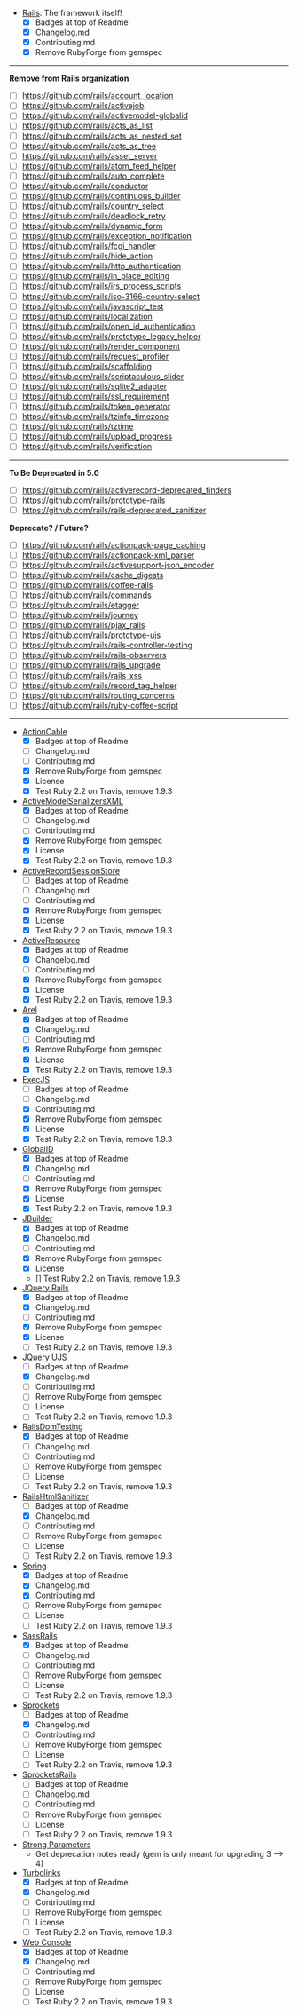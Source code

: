 - [Rails](https://github.com/rails/rails): The framework itself!
  - [x] Badges at top of Readme
  - [x] Changelog.md
  - [x] Contributing.md
  - [x] Remove RubyForge from gemspec
  
---

**Remove from Rails organization**

- [ ] https://github.com/rails/account_location
- [ ] https://github.com/rails/activejob
- [ ] https://github.com/rails/activemodel-globalid
- [ ] https://github.com/rails/acts_as_list
- [ ] https://github.com/rails/acts_as_nested_set
- [ ] https://github.com/rails/acts_as_tree
- [ ] https://github.com/rails/asset_server
- [ ] https://github.com/rails/atom_feed_helper
- [ ] https://github.com/rails/auto_complete
- [ ] https://github.com/rails/conductor
- [ ] https://github.com/rails/continuous_builder
- [ ] https://github.com/rails/country_select
- [ ] https://github.com/rails/deadlock_retry
- [ ] https://github.com/rails/dynamic_form
- [ ] https://github.com/rails/exception_notification
- [ ] https://github.com/rails/fcgi_handler
- [ ] https://github.com/rails/hide_action
- [ ] https://github.com/rails/http_authentication
- [ ] https://github.com/rails/in_place_editing
- [ ] https://github.com/rails/irs_process_scripts
- [ ] https://github.com/rails/iso-3166-country-select
- [ ] https://github.com/rails/javascript_test
- [ ] https://github.com/rails/localization
- [ ] https://github.com/rails/open_id_authentication
- [ ] https://github.com/rails/prototype_legacy_helper
- [ ] https://github.com/rails/render_component
- [ ] https://github.com/rails/request_profiler
- [ ] https://github.com/rails/scaffolding
- [ ] https://github.com/rails/scriptaculous_slider
- [ ] https://github.com/rails/sqlite2_adapter
- [ ] https://github.com/rails/ssl_requirement
- [ ] https://github.com/rails/token_generator
- [ ] https://github.com/rails/tzinfo_timezone
- [ ] https://github.com/rails/tztime
- [ ] https://github.com/rails/upload_progress
- [ ] https://github.com/rails/verification

---

**To Be Deprecated in 5.0**
- [ ] https://github.com/rails/activerecord-deprecated_finders
- [ ] https://github.com/rails/prototype-rails
- [ ] https://github.com/rails/rails-deprecated_sanitizer

**Deprecate? / Future?**

- [ ] https://github.com/rails/actionpack-page_caching
- [ ] https://github.com/rails/actionpack-xml_parser
- [ ] https://github.com/rails/activesupport-json_encoder
- [ ] https://github.com/rails/cache_digests
- [ ] https://github.com/rails/coffee-rails
- [ ] https://github.com/rails/commands
- [ ] https://github.com/rails/etagger
- [ ] https://github.com/rails/journey
- [ ] https://github.com/rails/pjax_rails
- [ ] https://github.com/rails/prototype-ujs
- [ ] https://github.com/rails/rails-controller-testing
- [ ] https://github.com/rails/rails-observers
- [ ] https://github.com/rails/rails_upgrade
- [ ] https://github.com/rails/rails_xss
- [ ] https://github.com/rails/record_tag_helper
- [ ] https://github.com/rails/routing_concerns
- [ ] https://github.com/rails/ruby-coffee-script

---

- [ActionCable](https://github.com/rails/actioncable)
  - [x] Badges at top of Readme
  - [ ] Changelog.md
  - [ ] Contributing.md
  - [x] Remove RubyForge from gemspec
  - [x] License
  - [x] Test Ruby 2.2 on Travis, remove 1.9.3
- [ActiveModelSerializersXML](https://github.com/rails/activemodel-serializers-xml)
  - [x] Badges at top of Readme
  - [ ] Changelog.md
  - [ ] Contributing.md
  - [x] Remove RubyForge from gemspec
  - [x] License
  - [x] Test Ruby 2.2 on Travis, remove 1.9.3
- [ActiveRecordSessionStore](https://github.com/rails/activerecord-session_store)
  - [ ] Badges at top of Readme
  - [ ] Changelog.md
  - [ ] Contributing.md
  - [x] Remove RubyForge from gemspec
  - [x] License
  - [x] Test Ruby 2.2 on Travis, remove 1.9.3
- [ActiveResource](https://github.com/rails/activeresource)
  - [x] Badges at top of Readme
  - [x] Changelog.md
  - [ ] Contributing.md
  - [x] Remove RubyForge from gemspec
  - [x] License
  - [x] Test Ruby 2.2 on Travis, remove 1.9.3
- [Arel](https://github.com/rails/arel)
  - [x] Badges at top of Readme
  - [x] Changelog.md
  - [ ] Contributing.md
  - [x] Remove RubyForge from gemspec
  - [x] License
  - [x] Test Ruby 2.2 on Travis, remove 1.9.3
- [ExecJS](https://github.com/rails/execjs)
  - [ ] Badges at top of Readme
  - [ ] Changelog.md
  - [x] Contributing.md
  - [x] Remove RubyForge from gemspec
  - [x] License
  - [x] Test Ruby 2.2 on Travis, remove 1.9.3
- [GlobalID](https://github.com/rails/globalid)
  - [x] Badges at top of Readme
  - [x] Changelog.md
  - [ ] Contributing.md
  - [x] Remove RubyForge from gemspec
  - [x] License
  - [x] Test Ruby 2.2 on Travis, remove 1.9.3
- [JBuilder](https://github.com/rails/jbuilder)
  - [x] Badges at top of Readme
  - [x] Changelog.md
  - [ ] Contributing.md
  - [x] Remove RubyForge from gemspec
  - [x] License
  - [] Test Ruby 2.2 on Travis, remove 1.9.3
- [JQuery Rails](https://github.com/rails/jquery-rails)
  - [x] Badges at top of Readme
  - [x] Changelog.md
  - [ ] Contributing.md
  - [x] Remove RubyForge from gemspec
  - [x] License
  - [ ] Test Ruby 2.2 on Travis, remove 1.9.3
- [JQuery UJS](https://github.com/rails/jquery-ujs)
  - [ ] Badges at top of Readme
  - [x] Changelog.md
  - [ ] Contributing.md
  - [ ] Remove RubyForge from gemspec
  - [ ] License
  - [ ] Test Ruby 2.2 on Travis, remove 1.9.3
- [RailsDomTesting](https://github.com/rails/rails-dom-testing)
  - [x] Badges at top of Readme
  - [ ] Changelog.md
  - [ ] Contributing.md
  - [ ] Remove RubyForge from gemspec
  - [ ] License
  - [ ] Test Ruby 2.2 on Travis, remove 1.9.3
- [RailsHtmlSanitizer](https://github.com/rails/rails-html-sanitizer)
  - [ ] Badges at top of Readme
  - [x] Changelog.md
  - [ ] Contributing.md
  - [ ] Remove RubyForge from gemspec
  - [ ] License
  - [ ] Test Ruby 2.2 on Travis, remove 1.9.3
- [Spring](https://github.com/rails/spring)
  - [x] Badges at top of Readme
  - [x] Changelog.md
  - [x] Contributing.md
  - [ ] Remove RubyForge from gemspec
  - [ ] License
  - [ ] Test Ruby 2.2 on Travis, remove 1.9.3
- [SassRails](https://github.com/rails/sass-rails)
  - [x] Badges at top of Readme
  - [ ] Changelog.md
  - [ ] Contributing.md
  - [ ] Remove RubyForge from gemspec
  - [ ] License
  - [ ] Test Ruby 2.2 on Travis, remove 1.9.3
- [Sprockets](https://github.com/rails/sprockets)
  - [ ] Badges at top of Readme
  - [x] Changelog.md
  - [ ] Contributing.md
  - [ ] Remove RubyForge from gemspec
  - [ ] License
  - [ ] Test Ruby 2.2 on Travis, remove 1.9.3
- [SprocketsRails](https://github.com/rails/sprockets-rails)
  - [ ] Badges at top of Readme
  - [ ] Changelog.md
  - [ ] Contributing.md
  - [ ] Remove RubyForge from gemspec
  - [ ] License
  - [ ] Test Ruby 2.2 on Travis, remove 1.9.3
- [Strong Parameters](https://github.com/rails/strong_parameters)
  - Get deprecation notes ready (gem is only meant for upgrading 3 --> 4)
- [Turbolinks](https://github.com/rails/turbolinks)
  - [x] Badges at top of Readme
  - [x] Changelog.md
  - [ ] Contributing.md
  - [ ] Remove RubyForge from gemspec
  - [ ] License
  - [ ] Test Ruby 2.2 on Travis, remove 1.9.3
- [Web Console](https://github.com/rails/web-console)
  - [x] Badges at top of Readme
  - [x] Changelog.md
  - [ ] Contributing.md
  - [ ] Remove RubyForge from gemspec
  - [ ] License
  - [ ] Test Ruby 2.2 on Travis, remove 1.9.3
